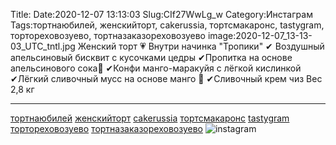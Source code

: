 Title:
Date:2020-12-07 13:13:03
Slug:CIf27WwLg_w
Category:Инстаграм
Tags:тортнаюбилей, женскийторт, cakerussia, тортсмакаронс, tastygram, тортореховозуево, тортназаказореховозуево
image:2020-12-07_13-13-03_UTC_tntl.jpg
Женский торт 💗
Внутри начинка "Тропики"
✔ Воздушный апельсиновый бисквит с кусочками цедры
✔Пропитка на основе апельсинового сока🍊
✔Конфи манго-маракуйя с лёгкой кислинкой 
✔Лёгкий сливочный мусс на основе манго 🥭 
✔Сливочный крем чиз
Вес 2,8 кг
__________________________________
[тортнаюбилей]({tag}тортнаюбилей) [женскийторт]({tag}женскийторт) [cakerussia]({tag}cakerussia) [тортсмакаронс]({tag}тортсмакаронс) [tastygram]({tag}tastygram)  [тортореховозуево]({tag}тортореховозуево) [тортназаказореховозуево]({tag}тортназаказореховозуево)
![instagram]({attach}images/2020-12-07_13-13-03_UTC.jpg)
